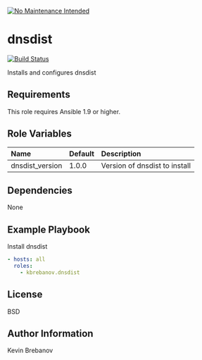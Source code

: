 [![No Maintenance Intended](http://unmaintained.tech/badge.svg)](http://unmaintained.tech/)

dnsdist
=======

[![Build Status](https://travis-ci.org/kbrebanov/ansible-dnsdist.svg?branch=master)](https://travis-ci.org/kbrebanov/ansible-dnsdist)

Installs and configures dnsdist

Requirements
------------

This role requires Ansible 1.9 or higher.

Role Variables
--------------

| Name            | Default | Description                   |
|:----------------|:--------|:------------------------------|
| dnsdist_version | 1.0.0   | Version of dnsdist to install |

Dependencies
------------

None

Example Playbook
----------------

Install dnsdist
```yaml
- hosts: all
  roles:
    - kbrebanov.dnsdist
```

License
-------

BSD

Author Information
------------------

Kevin Brebanov

